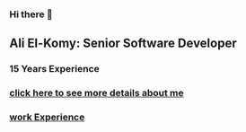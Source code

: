 ### Hi there 👋
## Ali El-Komy: Senior Software Developer 
### 15 Years Experience
<!--
**AliElkomy/AliElkomy** is a ✨ _special_ ✨ repository because its `README.md` (this file) appears on your GitHub profile.

Here are some ideas to get you started:

- 🔭 I’m currently working on ...
- 🌱 I’m currently learning ...
- 👯 I’m looking to collaborate on ...
- 🤔 I’m looking for help with ...
- 💬 Ask me about ...
- 📫 How to reach me: ...
- 😄 Pronouns: ...
- ⚡ Fun fact: ...
-->
### <a href="https://flowcv.me/alielkomy" target="_new">click here to see more details about me</a>
### <a href ="https://wuzzuf.net/me/Ali-ElKomy" target="_new"> work Experience</a>
